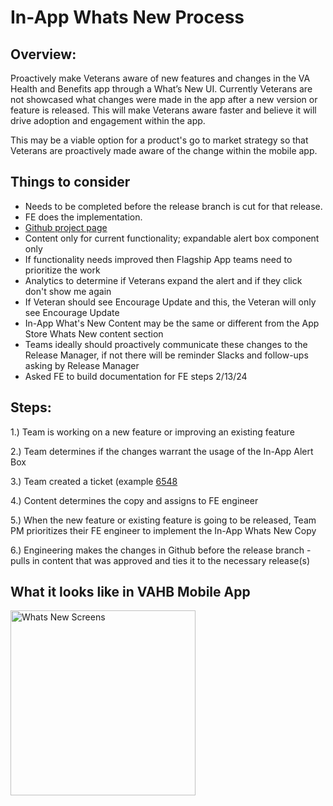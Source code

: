 # In-App Whats New Process 

## Overview: 
Proactively make Veterans aware of new features and changes in the VA Health and Benefits app through a What’s New UI. Currently Veterans are not showcased what changes were made in the app after a new version or feature is released. This will make Veterans aware faster and believe it will drive adoption and engagement within the app.

This may be a viable option for a product's go to market strategy so that Veterans are proactively made aware of the change within the mobile app. 


## Things to consider
 - Needs to be completed before the release branch is cut for that release. 
 - FE does the implementation. 
 - [Github project page](https://github.com/department-of-veterans-affairs/va.gov-team/tree/master/products/va-mobile-app/features/Whats%20New%20In%20App)
 - Content only for current functionality; expandable alert box component only
 - If functionality needs improved then Flagship App teams need to prioritize the work
 - Analytics to determine if Veterans expand the alert and if they click don't show me again
 - If Veteran should see Encourage Update and this, the Veteran will only see Encourage Update
 - In-App What's New Content may be the same or different from the App Store Whats New content section
 - Teams ideally should proactively communicate these changes to the Release Manager, if not there will be reminder Slacks and follow-ups asking by Release Manager
 - Asked FE to build documentation for FE steps 2/13/24


## Steps: 
 1.) Team is working on a new feature or improving an existing feature
 
 2.) Team determines if the changes warrant the usage of the In-App Alert Box 
 
 3.) Team created a ticket (example [6548](https://app.zenhub.com/workspaces/va-mobile-60f1a34998bc75000f2a489f/issues/gh/department-of-veterans-affairs/va-mobile-app/6548)
 
 4.) Content determines the copy and assigns to FE engineer
 
 5.) When the new feature or existing feature is going to be released, Team PM prioritizes their FE engineer to implement the In-App Whats New Copy 
 
 6.) Engineering makes the changes in Github before the release branch - pulls in content that was approved and ties it to the necessary release(s) 




## What it looks like in VAHB Mobile App 
<img width="296" alt="Whats New Screens" src="https://github.com/department-of-veterans-affairs/va.gov-team/assets/116006847/a8769189-2974-4ffb-ba31-a94bf2a25008">
